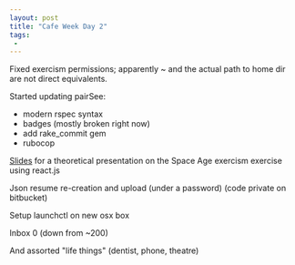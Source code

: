```yaml
---
layout: post
title: "Cafe Week Day 2"
tags:
 -
---
```


Fixed exercism permissions; apparently ~ and the actual path to home dir are not direct equivalents. 

Started updating pairSee:
- modern rspec syntax
- badges (mostly broken right now)
- add rake_commit gem
- rubocop

[Slides](https://compwron.github.io/presentations/space_age/index.html) for a theoretical presentation on the Space Age exercism exercise using react.js 

Json resume re-creation and upload (under a password) (code private on bitbucket)

Setup launchctl on new osx box

Inbox 0 (down from ~200)

And assorted "life things" (dentist, phone, theatre)


